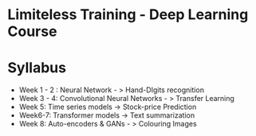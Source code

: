 # Limiteless Training - Deep Learning Course


# Syllabus
* Week 1 - 2 :  Neural Network - > Hand-DIgits recognition
* Week 3 - 4: Convolutional Neural Networks - > Transfer Learning
* Week 5: Time series models -> Stock-price Prediction
* Week6-7: Transformer models -> Text summarization
* Week 8: Auto-encoders & GANs - > Colouring Images

